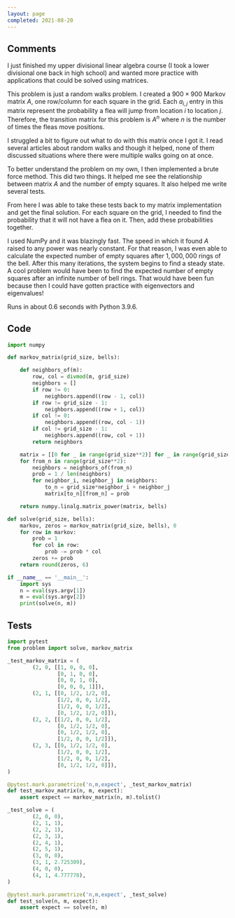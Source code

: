 ```yaml
---
layout: page
completed: 2021-08-20
---
```


## Comments

I just finished my upper divisional linear algebra course (I took a lower
divisional one back in high school) and wanted more practice with applications
that could be solved using matrices.

This problem is just a random walks problem.  I created a $900\times 900$
Markov matrix $A$, one row/column for each square in the grid.  Each $a_{i,j}$
entry in this matrix represent the probability a flea will jump from location
$i$ to location $j$.  Therefore, the transition matrix for this problem is
$A^n$ where $n$ is the number of times the fleas move positions.

I struggled a bit to figure out what to do with this matrix once I got it.  I
read several articles about random walks and though it helped, none of them
discussed situations where there were multiple walks going on at once.

To better understand the problem on my own, I then implemented a brute force
method.  This did two things.  It helped me see the relationship between matrix
$A$ and the number of empty squares.  It also helped me write several tests.

From here I was able to take these tests back to my matrix implementation and
get the final solution.  For each square on the grid, I needed to find the
probability that it will not have a flea on it.  Then, add these probabilities
together.

I used NumPy and it was blazingly fast.  The speed in which it found $A$ raised
to any power was nearly constant.  For that reason, I was even able to
calculate the expected number of empty squares after $1{,}000{,}000$ rings of
the bell.  After this many iterations, the system begins to find a steady
state.  A cool problem would have been to find the expected number of empty
squares after an infinite number of bell rings.  That would have been fun
because then I could have gotten practice with eigenvectors and eigenvalues!

Runs in about 0.6 seconds with Python 3.9.6.

## Code

```python
import numpy

def markov_matrix(grid_size, bells):

    def neighbors_of(m):
        row, col = divmod(m, grid_size)
        neighbors = []
        if row != 0:
            neighbors.append((row - 1, col))
        if row != grid_size - 1:
            neighbors.append((row + 1, col))
        if col != 0:
            neighbors.append((row, col - 1))
        if col != grid_size - 1:
            neighbors.append((row, col + 1))
        return neighbors

    matrix = [[0 for _ in range(grid_size**2)] for _ in range(grid_size**2)]
    for from_n in range(grid_size**2):
        neighbors = neighbors_of(from_n)
        prob = 1 / len(neighbors)
        for neighbor_i, neighbor_j in neighbors:
            to_n = grid_size*neighbor_i + neighbor_j
            matrix[to_n][from_n] = prob

    return numpy.linalg.matrix_power(matrix, bells)

def solve(grid_size, bells):
    markov, zeros = markov_matrix(grid_size, bells), 0
    for row in markov:
        prob = 1
        for col in row:
            prob -= prob * col
        zeros += prob
    return round(zeros, 6)

if __name__ == '__main__':
    import sys
    n = eval(sys.argv[1])
    m = eval(sys.argv[2])
    print(solve(n, m))
```

## Tests

```python
import pytest
from problem import solve, markov_matrix

_test_markov_matrix = (
        (2, 0, [[1, 0, 0, 0],
                [0, 1, 0, 0],
                [0, 0, 1, 0],
                [0, 0, 0, 1]]),
        (2, 1, [[0, 1/2, 1/2, 0],
                [1/2, 0, 0, 1/2],
                [1/2, 0, 0, 1/2],
                [0, 1/2, 1/2, 0]]),
        (2, 2, [[1/2, 0, 0, 1/2],
                [0, 1/2, 1/2, 0],
                [0, 1/2, 1/2, 0],
                [1/2, 0, 0, 1/2]]),
        (2, 3, [[0, 1/2, 1/2, 0],
                [1/2, 0, 0, 1/2],
                [1/2, 0, 0, 1/2],
                [0, 1/2, 1/2, 0]]),
)

@pytest.mark.parametrize('n,m,expect', _test_markov_matrix)
def test_markov_matrix(n, m, expect):
    assert expect == markov_matrix(n, m).tolist()

_test_solve = (
        (2, 0, 0),
        (2, 1, 1),
        (2, 2, 1),
        (2, 3, 1),
        (2, 4, 1),
        (2, 5, 1),
        (3, 0, 0),
        (3, 1, 2.725309),
        (4, 0, 0),
        (4, 1, 4.777778),
)

@pytest.mark.parametrize('n,m,expect', _test_solve)
def test_solve(n, m, expect):
    assert expect == solve(n, m)
```
